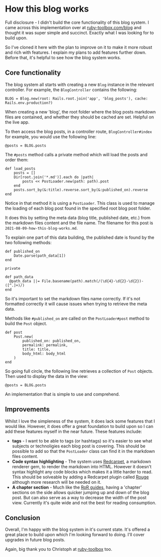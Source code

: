 # How this blog works

Full disclosure - I didn't build the core functionality of this blog system. I came across this implementation over at [ruby-toolbox.com/blog](https://www.ruby-toolbox.com/blog) and thought it was super simple and succinct. Exactly what I was looking for to build upon. 

So I've cloned it here with the plan to improve on it to make it more robust and rich with features. I explain my plans to add features further down. Before that, it's helpful to see how the blog system works.

## Core functionality

The blog system all starts with creating a new `Blog` instance in the relevant controller. For example, the `BlogController` contains the following:

    BLOG = Blog.new(root: Rails.root.join('app', 'blog_posts'), cache: Rails.env.production?) 

When creating a new 'blog', the root folder where the blog posts markdown files are contained, and whether they should be cached are set. Helpful on the live app.

To then access the blog posts, in a controller route, `BlogController#index` for example, you would use the following line:

    @posts = BLOG.posts

The `#posts` method calls a private method which will load the posts and order them:

    def load_posts
        posts = []
        Dir[root.join('*.md')].each do |path|
            posts << PostLoader.new(path: path).post
        end
        posts.sort_by(&:title).reverse.sort_by(&:published_on).reverse
    end

Notice in that method it is using a `PostLoader`. This class is used to manage the loading of each blog post found in the specified root blog post folder.

It does this by setting the meta data (blog title, published date, etc.) from the markdown files content and the file name. The filename for this post is `2021-08-09-how-this-blog-works.md`.

To explain one part of this data building, the published date is found by the two following methods:

    def published_on
        Date.parse(path_data[1])
    end
    
    private
    
    def path_data
      @path_data ||= File.basename(path).match(/(\d{4}-\d{2}-\d{2})-([^.]+)/)
    end

So it's important to set the markdown files name correctly. If it's not formatted correctly it will cause issues when trying to retrieve the meta data.

Methods like `#published_on` are called on the `PostLoader#post` method to build the `Post` object.

    def post
        Post.new(
            published_on: published_on,
            permalink: permalink,
            title: title,
            body_html: body_html
        )
    end

So going full circle, the following line retrieves a collection of `Post` objects. Then used to display the data in the view:

    @posts = BLOG.posts

An implementation that is simple to use and comprehend.

## Improvements

Whilst I love the simpleness of the system, it does lack some features that I would like. However, it does offer a great foundation to build upon so I can add these features myself in the near future. These features include:

* **tags** - I want to be able to tags (or hashtags) so it's easier to see what subjects or technoligies each blog post is covering. This should be possible to add so that the `PostLoader` class can find it in the markdown files content.
* **Code syntax highlighting** - The system uses [Redcarpet](https://github.com/vmg/redcarpet), a markdown renderer gem, to render the markdown into HTML. However it doesn't syntax highlight any code blocks which makes it a little harder to read. This should be solveable by adding a Redcarpet plugin called [Rouge](https://github.com/rouge-ruby/rouge) although more research will be needed on it.
* **A chapter section** - Much like the [RoR guides](https://guides.rubyonrails.org/), having a 'chapter' sections on the side allows quicker jumping up and down of the blog post. But can also serve as a way to decrease the width of the post view. Currently it's quite wide and not the best for reading consumption.

## Conclusion

Overall, I'm happy with the blog system in it's current state. It's offered a great place to build upon which I'm looking forward to doing. I'll cover upgrades in future blog posts.

Again, big thank you to Christoph at [ruby-toolbox](https://www.ruby-toolbox.com/) too. 